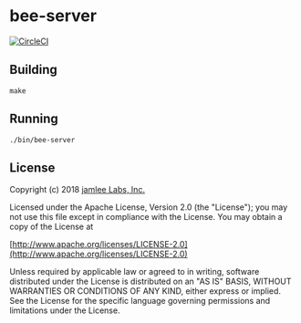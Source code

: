bee-server
========

[![CircleCI](https://circleci.com/gh/Jamlee/bee-server.svg?style=svg)](https://circleci.com/gh/Jamlee/bee-server)

## Building

`make`


## Running

`./bin/bee-server`

## License
Copyright (c) 2018 [jamlee Labs, Inc.](http://jamlee.com)

Licensed under the Apache License, Version 2.0 (the "License");
you may not use this file except in compliance with the License.
You may obtain a copy of the License at

[http://www.apache.org/licenses/LICENSE-2.0](http://www.apache.org/licenses/LICENSE-2.0)

Unless required by applicable law or agreed to in writing, software
distributed under the License is distributed on an "AS IS" BASIS,
WITHOUT WARRANTIES OR CONDITIONS OF ANY KIND, either express or implied.
See the License for the specific language governing permissions and
limitations under the License.
